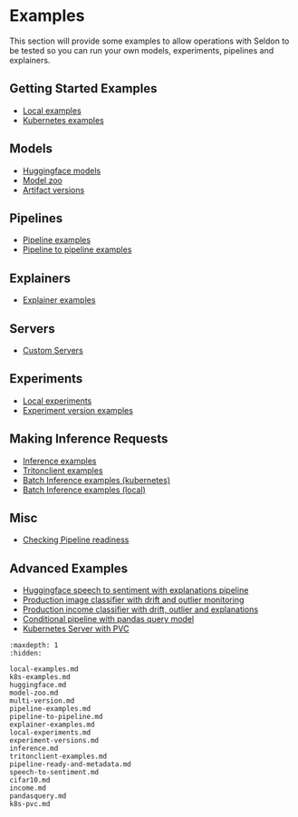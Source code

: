 # Examples

This section will provide some examples to allow operations with Seldon to be tested so you can run your own models, experiments, pipelines and explainers.

## Getting Started Examples

 * [Local examples](local-examples.md)
 * [Kubernetes examples](k8s-examples.md)

## Models

 * [Huggingface models](huggingface.md)
 * [Model zoo](model-zoo.md)
 * [Artifact versions](multi-version.md)

## Pipelines

* [Pipeline examples](pipeline-examples.md)
* [Pipeline to pipeline examples](pipeline-to-pipeline.md)

## Explainers

* [Explainer examples](explainer-examples.md)

## Servers

* [Custom Servers](custom-servers.md)

## Experiments

 * [Local experiments](local-experiments.md)
 * [Experiment version examples](experiment-versions.md)


## Making Inference Requests

 * [Inference examples](inference.md)
 * [Tritonclient examples](tritonclient-examples.md)
 * [Batch Inference examples (kubernetes)](batch-examples-k8s.md)
 * [Batch Inference examples (local)](batch-examples-local.md)

## Misc

 * [Checking Pipeline readiness](pipeline-ready-and-metadata.md)

## Advanced Examples

 * [Huggingface speech to sentiment with explanations pipeline](speech-to-sentiment.md)
 * [Production image classifier with drift and outlier monitoring](cifar10.md)
 * [Production income classifier with drift, outlier and explanations](income.md)
 * [Conditional pipeline with pandas query model](pandasquery.md)
 * [Kubernetes Server with PVC](k8s-pvc.md)

```{toctree}
:maxdepth: 1
:hidden:

local-examples.md
k8s-examples.md
huggingface.md
model-zoo.md
multi-version.md
pipeline-examples.md
pipeline-to-pipeline.md
explainer-examples.md
local-experiments.md
experiment-versions.md
inference.md
tritonclient-examples.md
pipeline-ready-and-metadata.md
speech-to-sentiment.md
cifar10.md
income.md
pandasquery.md
k8s-pvc.md
```
